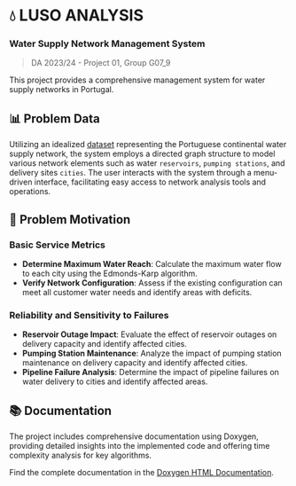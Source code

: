 # 💧 LUSO ANALYSIS
### Water Supply Network Management System

> DA 2023/24 - Project 01, Group G07_9

This project provides a comprehensive management system for water supply networks in Portugal.

## 📊 Problem Data
Utilizing an idealized [dataset](large-dataSet/) representing the Portuguese continental water supply network,
the system employs a directed graph structure to model various network elements such as water `reservoirs`,
`pumping stations`, and delivery sites `cities`. The user interacts with the system through a menu-driven interface,
facilitating easy access to network analysis tools and operations.

## 🚀 Problem Motivation

### Basic Service Metrics
- **Determine Maximum Water Reach**: Calculate the maximum water flow to each city using the Edmonds-Karp algorithm.
- **Verify Network Configuration**: Assess if the existing configuration can meet all customer water needs and identify areas with deficits.

### Reliability and Sensitivity to Failures
- **Reservoir Outage Impact**: Evaluate the effect of reservoir outages on delivery capacity and identify affected cities.
- **Pumping Station Maintenance**: Analyze the impact of pumping station maintenance on delivery capacity and identify affected cities.
- **Pipeline Failure Analysis**: Determine the impact of pipeline failures on water delivery to cities and identify affected areas.

## 📚 Documentation
The project includes comprehensive documentation using Doxygen, providing detailed insights into the implemented code and offering
time complexity analysis for key algorithms.

Find the complete documentation in the [Doxygen HTML Documentation](docs/output/index.html).
